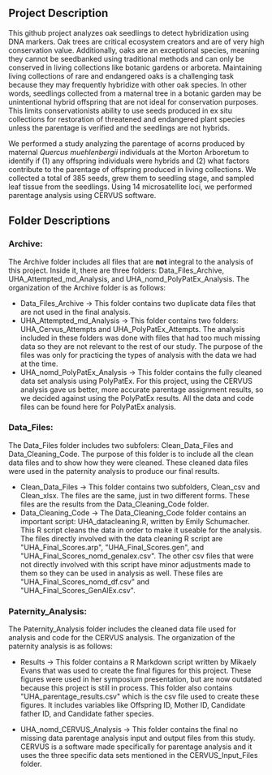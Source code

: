 ## Project Description
This github project analyzes oak seedlings to detect hybridization using DNA markers. Oak trees are critical ecosystem creators and are of very high conservation value. Additionally, oaks are an exceptional species, meaning they cannot be seedbanked using traditional methods and can only be conserved in living collections like botanic gardens or arboreta. Maintaining living collections of rare and endangered oaks is a challenging task because they may frequently hybridize with other oak species. In other words, seedlings collected from a maternal tree in a botanic garden may be unintentional hybrid offspring that are not ideal for conservation purposes. This limits conservationists ability to use seeds produced in ex situ collections for restoration of threatened and endangered plant species unless the parentage is verified and the seedlings are not hybrids. 

We performed a study analyzing the parentage of acorns produced by maternal <i>Quercus muehlenbergii</i> individuals at the Morton Arboretum to identify if (1) any offspring individuals were hybrids and (2) what factors contribute to the parentage of offspring produced in living collections. We collected a total of 385 seeds, grew them to seedling stage, and sampled leaf tissue from the seedlings. Using 14 microsatellite loci, we performed parentage analysis using CERVUS software.

## Folder Descriptions

### Archive:
The Archive folder includes all files that are **not** integral to the analysis of this project. Inside it, there are three folders: Data_Files_Archive, UHA_Attempted_md_Analysis, and UHA_nomd_PolyPatEx_Analysis. The organization of the Archive folder is as follows:

  - Data_Files_Archive → This folder contains two duplicate data files that are not used in the final analysis.
  - UHA_Attempted_md_Analysis → This folder contains two folders: UHA_Cervus_Attempts and UHA_PolyPatEx_Attempts. The analysis included in these folders was done with files that had too much missing data so they are not relevant to the rest of our study. The purpose of the files was only for practicing the types of analysis with the data we had at the time. 
  - UHA_nomd_PolyPatEx_Analysis → This folder contains the fully cleaned data set analysis using PolyPatEx. For this project, using the CERVUS analysis gave us better, more accurate parentage assignment results, so we decided against using the PolyPatEx results. All the data and code files can be found here for PolyPatEx analysis.


### Data_Files:
The Data_Files folder includes two subfolers: Clean_Data_Files and Data_Cleaning_Code. The purpose of this folder is to include all the clean data files and to show how they were cleaned. These cleaned data files were used in the  paternity analysis to produce our final results.

  - Clean_Data_Files → This folder contains two subfolders, Clean_csv and Clean_xlsx. The files are the same, just in two different forms. These files are the results from the Data_Cleaning_Code folder.
  - Data_Cleaning_Code → The Data_Cleaning_Code folder contains an important script: UHA_datacleaning.R, written by Emily Schumacher. This R script cleans the data in order to make it useable for the analysis. The files directly involved with the data cleaning R script are "UHA_Final_Scores.arp", "UHA_Final_Scores.gen", and "UHA_Final_Scores_nomd_genalex.csv". The other csv files that were not directly involved with this script have minor adjustments made to them so they can be used in analysis as well. These files are "UHA_Final_Scores_nomd_df.csv" and "UHA_Final_Scores_GenAlEx.csv".

### Paternity_Analysis:
The Paternity_Analysis folder includes the cleaned data file used for analysis and code for the CERVUS analysis. The organization of the paternity analysis is as follows:

  - Results → This folder contains a R Markdown script written by Mikaely Evans that was used to create the final figures for this project. These figures were used in her symposium presentation, but are now outdated because this project is still in process. This folder also contains "UHA_parentage_results.csv" which is the csv file used to create these figures. It includes variables like Offspring ID, Mother ID, Candidate father ID, and Candidate father species.
  
  - UHA_nomd_CERVUS_Analysis → This folder contains the final no missing data parentage analysis input and output files from this study. CERVUS is a software made specifically for parentage analysis and it uses the three specific data sets mentioned in the CERVUS_Input_Files folder.
